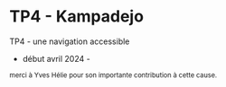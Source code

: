 # TP4 - Kampadejo
TP4 - une navigation accessible

- début avril 2024 -


<small>merci à Yves Hélie
pour son importante contribution à cette cause.</small>
